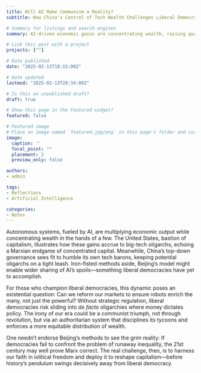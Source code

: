 ```yaml
---
title: Will AI Make Communism a Reality? 
subtitle: How China's Control of Tech Wealth Challenges Liberal Democracies

# Summary for listings and search engines
summary: AI-driven economic gains are concentrating wealth, raising questions about whether Western democracies can prevent oligarchy from destroying their foundations. Will liberal democracies be able to ensure equitable distribution? Or will authoritarian models achieve Marx's vision before?

# Link this post with a project
projects: [""]

# Date published
date: "2025-02-13T18:15:00Z"

# Date updated
lastmod: "2025-02-13T20:34:00Z"

# Is this an unpublished draft?
draft: true

# Show this page in the Featured widget?
featured: false

# Featured image
# Place an image named `featured.jpg/png` in this page's folder and customize its options here.
image:
  caption: ''
  focal_point: ""
  placement: 2
  preview_only: false

authors:
- admin

tags:
- Reflections
- Artificial Intelligence

categories:
- Notes
---
```


Autonomous systems, fueled by AI, are multiplying economic output while concentrating wealth in the hands of a few. The United States, bastion of capitalism, illustrates how these gains accrue to big-tech oligarchs, echoing a Marxian endgame of concentrated capital. Meanwhile, China’s top-down governance sees fit to humble its own tech barons, keeping potential oligarchs on a tight leash. Iron-fisted methods aside, Beijing’s model might enable wider sharing of AI’s spoils—something liberal democracies have yet to accomplish.

For those who champion liberal democracies, this dynamic poses an existential question: Can we reform our markets to ensure robots enrich the many, not just the powerful? Without strategic regulation, liberal democracies risk sliding into *de facto* oligarchies where money dictates policy. The irony of our era could be a communist triumph, not through revolution, but via an authoritarian system that disciplines its tycoons and enforces a more equitable distribution of wealth.

One needn’t endorse Beijing’s methods to see the grim reality: If democracies fail to confront the problem of runaway inequality, the 21st century may well prove Marx correct. The real challenge, then, is to harness our faith in iolitical freedom and deploy it to reshape capitalism—before history’s pendulum swings decisively away from liberal democracy.

